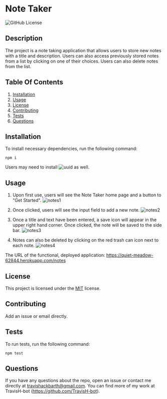 # Note Taker

![GitHub License](https://img.shields.io/badge/license-MIT-green.svg)

## Description

The project is a note taking application that allows users to store new notes with a title and description. Users can also access previously stored notes from a list by clicking on one of their choices. Users can also delete notes from the list.

## Table Of Contents

1. [Installation](#installation)
2. [Usage](#usage)
3. [License](#license)
4. [Contributing](#contributing)
5. [Tests](#tests)
6. [Questions](#questions)

## Installation

To install necessary dependencies, run the following command:

```
npm i
```

Users may need to install ![uuid](https://www.npmjs.com/package/uuid) as well.

## Usage

1. Upon first use, users will see the Note Taker home page and a button to "Get Started".
![notes1](https://user-images.githubusercontent.com/79767820/224523035-1aca3805-c324-4081-81d5-3bfdde65dbde.png)

2. Once clicked, users will see the input field to add a new note. 
![notes2](https://user-images.githubusercontent.com/79767820/224523038-ad0b2ad7-71b7-4e8e-bd9a-dfec785c1d4d.png)

3. Once a title and text have been entered, a save icon will appear in the upper right hand corner. Once clicked, the note will be saved to the side bar.
![notes3](https://user-images.githubusercontent.com/79767820/224523039-559942d7-96e0-4d08-9a72-3e2efb830669.png)

4. Notes can also be deleted by clicking on the red trash can icon next to each note. 
![notes4](https://user-images.githubusercontent.com/79767820/224523143-d7d2930d-e145-4d2d-9ea4-76b92dc7cede.png)

The URL of the functional, deployed application: https://quiet-meadow-62844.herokuapp.com/notes


## License

This project is licensed under the [MIT](https://choosealicense.com/licenses/mit/) license.

## Contributing

Add an issue or email directly.

## Tests

To run tests, run the following command:

```
npm test
```

## Questions

If you have any questions about the repo, open an issue or contact me directly at travishackbarth@gmail.com. You can find more of my work at TravisH-bot (https://github.com/TravisH-bot).
